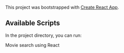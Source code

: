 This project was bootstrapped with [Create React App](https://github.com/facebook/create-react-app).

## Available Scripts

In the project directory, you can run:

Movie search using React
